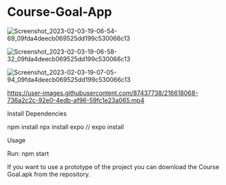 # Course-Goal-App


![Screenshot_2023-02-03-19-06-54-69_09fda4deecb069525dd199c530066c13](https://user-images.githubusercontent.com/87437738/216617146-b4ee3c06-9bb4-4bd2-b350-70c318c980bd.jpg)


![Screenshot_2023-02-03-19-06-58-32_09fda4deecb069525dd199c530066c13](https://user-images.githubusercontent.com/87437738/216617198-4fed3871-23c5-41a7-adfd-fd02d0be94d4.jpg)


![Screenshot_2023-02-03-19-07-05-94_09fda4deecb069525dd199c530066c13](https://user-images.githubusercontent.com/87437738/216617235-f6b5522f-1a75-49f3-b2cc-6bc39659e7d0.jpg)


https://user-images.githubusercontent.com/87437738/216618068-736a2c2c-92e0-4edb-af96-59fc1e23a065.mp4



Install Dependencies

npm install
npx install expo // expo install


Usage

Run: npm start

If you want to use a prototype of the project you can download the Course Goal.apk from the repository.
